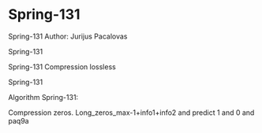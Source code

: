 # Spring-131
Spring-131
Author: Jurijus Pacalovas

Spring-131

Spring-131 Compression lossless

Spring-131

Algorithm Spring-131:

Compression zeros. Long_zeros_max-1+info1+info2 and predict 1 and 0 and paq9a


